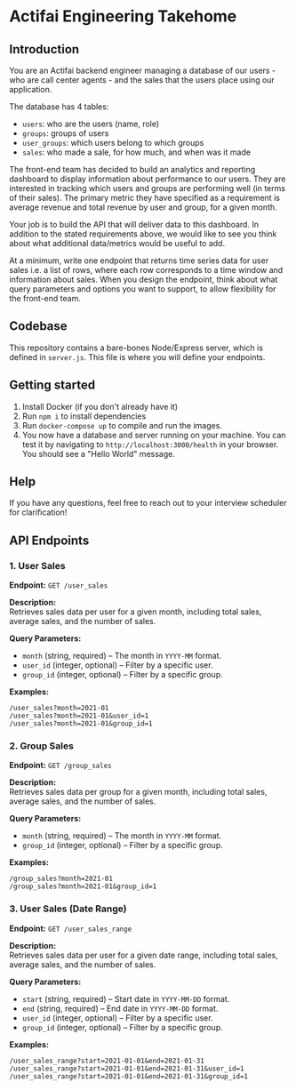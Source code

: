 # Actifai Engineering Takehome

## Introduction

You are an Actifai backend engineer managing a database of our users - who are call center agents - and the sales that
the users place using our application.

The database has 4 tables:

- `users`: who are the users (name, role)
- `groups`: groups of users
- `user_groups`: which users belong to which groups
- `sales`: who made a sale, for how much, and when was it made

The front-end team has decided to build an analytics and reporting dashboard to display information about performance
to our users. They are interested in tracking which users and groups are performing well (in terms of their sales). The
primary metric they have specified as a requirement is average revenue and total revenue by user and group, for a given
month.

Your job is to build the API that will deliver data to this dashboard. In addition to the stated requirements above, we
would like to see you think about what additional data/metrics would be useful to add.

At a minimum, write one endpoint that returns time series data for user sales i.e. a list of rows, where each row
corresponds to a time window and information about sales. When you design the endpoint, think  about what query
parameters and options you want to support, to allow flexibility for the front-end team.

## Codebase

This repository contains a bare-bones Node/Express server, which is defined in `server.js`. This file is where you will
define your endpoints.

## Getting started

1. Install Docker (if you don't already have it)
2. Run `npm i` to install dependencies
3. Run `docker-compose up` to compile and run the images.
4. You now have a database and server running on your machine. You can test it by navigating to `http://localhost:3000/health` in
your browser. You should see a "Hello World" message.


## Help

If you have any questions, feel free to reach out to your interview scheduler for clarification!


## API Endpoints  

### **1. User Sales**  
**Endpoint:** `GET /user_sales`  

**Description:**  
Retrieves sales data per user for a given month, including total sales, average sales, and the number of sales.  

**Query Parameters:**  
- `month` (string, required) – The month in `YYYY-MM` format.  
- `user_id` (integer, optional) – Filter by a specific user.  
- `group_id` (integer, optional) – Filter by a specific group.  

**Examples:**  

```
/user_sales?month=2021-01 
/user_sales?month=2021-01&user_id=1 
/user_sales?month=2021-01&group_id=1
```

### **2. Group Sales**  
**Endpoint:** `GET /group_sales`  

**Description:**  
Retrieves sales data per group for a given month, including total sales, average sales, and the number of sales.  

**Query Parameters:**  
- `month` (string, required) – The month in `YYYY-MM` format.  
- `group_id` (integer, optional) – Filter by a specific group.  

**Examples:**  

```
/group_sales?month=2021-01 
/group_sales?month=2021-01&group_id=1
```

### **3. User Sales (Date Range)**  
**Endpoint:** `GET /user_sales_range`  

**Description:**  
Retrieves sales data per user for a given date range, including total sales, average sales, and the number of sales.  

**Query Parameters:**  
- `start` (string, required) – Start date in `YYYY-MM-DD` format.  
- `end` (string, required) – End date in `YYYY-MM-DD` format.  
- `user_id` (integer, optional) – Filter by a specific user.  
- `group_id` (integer, optional) – Filter by a specific group.  

**Examples:**  

```
/user_sales_range?start=2021-01-01&end=2021-01-31 
/user_sales_range?start=2021-01-01&end=2021-01-31&user_id=1 
/user_sales_range?start=2021-01-01&end=2021-01-31&group_id=1
```